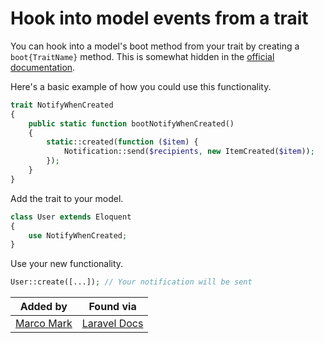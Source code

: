 # Hook into model events from a trait

You can hook into a model's boot method from your trait by creating a `boot{TraitName}` method. This is somewhat hidden in the [official documentation](https://laravel.com/docs/5.0/eloquent#global-scopes).

Here's a basic example of how you could use this functionality.

```php
trait NotifyWhenCreated
{
    public static function bootNotifyWhenCreated()
    {
        static::created(function ($item) {
            Notification::send($recipients, new ItemCreated($item));
        });
    }
}
```

Add the trait to your model.

```php
class User extends Eloquent
{
    use NotifyWhenCreated;
}
```

Use your new functionality.

```php
User::create([...]); // Your notification will be sent
```

|Added by|Found via|
|--------|--------|
|[Marco Mark](https://twitter.com/m2de_io)|[Laravel Docs](https://laravel.com/docs/5.0/eloquent#global-scopes)|